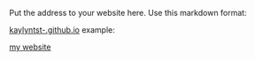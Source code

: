 Put the address to your website here. Use this markdown format:

[kaylyntst-.github.io](https://github.com/kaylyntst/-kaylyntst-.github.io/tree/main)
example:


[my website](https://rick-astley.github.io)